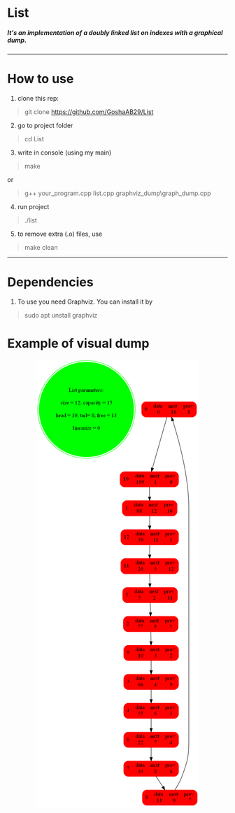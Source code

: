 # List
##### It's an implementation of a doubly linked list on indexes with a graphical dump.
---
# How to use 

1) clone this rep:
>git clone https://github.com/GoshaAB29/List

2) go to project folder
>cd List

3) write in console (using my main)
>make

or

>g++ your_program.cpp list.cpp graphviz_dump\graph_dump.cpp


4) run project
>./list

5) to remove extra (.o) files, use
>make clean
---
# Dependencies

1) To use you need Graphviz. You can install it by
>sudo apt unstall graphviz

# Example of visual dump
<p align="center">
<img src="https://github.com/GoshaAB29/List/blob/master/dump.png"
</p>
